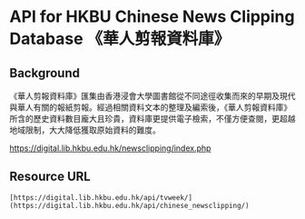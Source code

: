 # API for HKBU Chinese News Clipping Database 《華人剪報資料庫》

## Background
《華人剪報資料庫》匯集由香港浸會大學圖書館從不同途徑收集而來的早期及現代與華人有關的報紙剪報。經過相關資料文本的整理及編索後，《華人剪報資料庫》所含的歷史資料數目龐大且珍貴，資料庫更提供電子檢索，不僅方便查閱，更超越地域限制，大大降低獲取原始資料的難度。

https://digital.lib.hkbu.edu.hk/newsclipping/index.php

## Resource URL
```
[https://digital.lib.hkbu.edu.hk/api/tvweek/](https://digital.lib.hkbu.edu.hk/api/chinese_newsclipping/)
```
